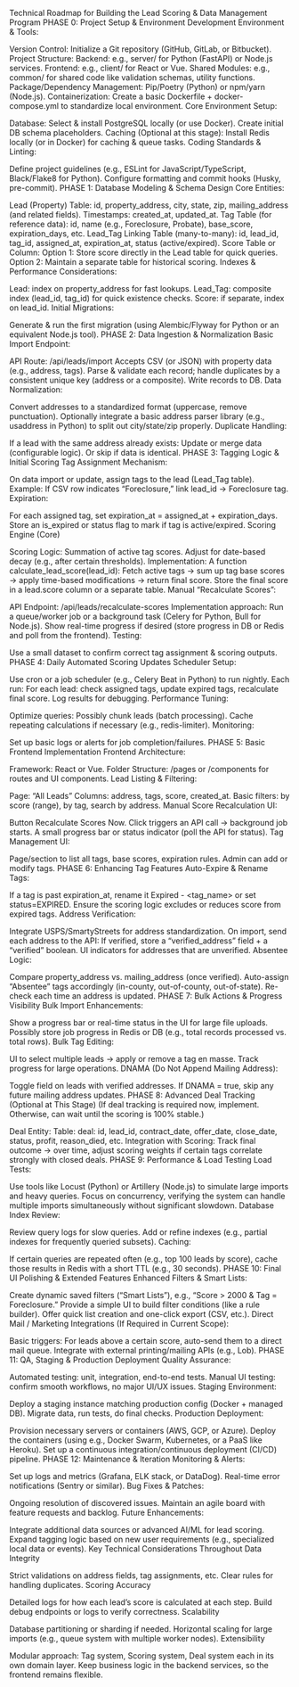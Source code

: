 Technical Roadmap for Building the Lead Scoring & Data Management Program
PHASE 0: Project Setup & Environment
Development Environment & Tools:

Version Control: Initialize a Git repository (GitHub, GitLab, or Bitbucket).
Project Structure:
Backend: e.g., server/ for Python (FastAPI) or Node.js services.
Frontend: e.g., client/ for React or Vue.
Shared Modules: e.g., common/ for shared code like validation schemas, utility functions.
Package/Dependency Management: Pip/Poetry (Python) or npm/yarn (Node.js).
Containerization: Create a basic Dockerfile + docker-compose.yml to standardize local environment.
Core Environment Setup:

Database:
Select & install PostgreSQL locally (or use Docker).
Create initial DB schema placeholders.
Caching (Optional at this stage):
Install Redis locally (or in Docker) for caching & queue tasks.
Coding Standards & Linting:

Define project guidelines (e.g., ESLint for JavaScript/TypeScript, Black/Flake8 for Python).
Configure formatting and commit hooks (Husky, pre-commit).
PHASE 1: Database Modeling & Schema Design
Core Entities:

Lead (Property) Table:
id, property_address, city, state, zip, mailing_address (and related fields).
Timestamps: created_at, updated_at.
Tag Table (for reference data):
id, name (e.g., Foreclosure, Probate), base_score, expiration_days, etc.
Lead_Tag Linking Table (many-to-many):
id, lead_id, tag_id, assigned_at, expiration_at, status (active/expired).
Score Table or Column:
Option 1: Store score directly in the Lead table for quick queries.
Option 2: Maintain a separate table for historical scoring.
Indexes & Performance Considerations:

Lead: index on property_address for fast lookups.
Lead_Tag: composite index (lead_id, tag_id) for quick existence checks.
Score: if separate, index on lead_id.
Initial Migrations:

Generate & run the first migration (using Alembic/Flyway for Python or an equivalent Node.js tool).
PHASE 2: Data Ingestion & Normalization
Basic Import Endpoint:

API Route: /api/leads/import
Accepts CSV (or JSON) with property data (e.g., address, tags).
Parse & validate each record; handle duplicates by a consistent unique key (address or a composite).
Write records to DB.
Data Normalization:

Convert addresses to a standardized format (uppercase, remove punctuation).
Optionally integrate a basic address parser library (e.g., usaddress in Python) to split out city/state/zip properly.
Duplicate Handling:

If a lead with the same address already exists:
Update or merge data (configurable logic).
Or skip if data is identical.
PHASE 3: Tagging Logic & Initial Scoring
Tag Assignment Mechanism:

On data import or update, assign tags to the lead (Lead_Tag table).
Example: If CSV row indicates “Foreclosure,” link lead_id → Foreclosure tag.
Expiration:

For each assigned tag, set expiration_at = assigned_at + expiration_days.
Store an is_expired or status flag to mark if tag is active/expired.
Scoring Engine (Core)

Scoring Logic:
Summation of active tag scores.
Adjust for date-based decay (e.g., after certain thresholds).
Implementation:
A function calculate_lead_score(lead_id):
Fetch active tags → sum up tag base scores → apply time-based modifications → return final score.
Store the final score in a lead.score column or a separate table.
Manual “Recalculate Scores”:

API Endpoint: /api/leads/recalculate-scores
Implementation approach:
Run a queue/worker job or a background task (Celery for Python, Bull for Node.js).
Show real-time progress if desired (store progress in DB or Redis and poll from the frontend).
Testing:

Use a small dataset to confirm correct tag assignment & scoring outputs.
PHASE 4: Daily Automated Scoring Updates
Scheduler Setup:

Use cron or a job scheduler (e.g., Celery Beat in Python) to run nightly.
Each run:
For each lead: check assigned tags, update expired tags, recalculate final score.
Log results for debugging.
Performance Tuning:

Optimize queries:
Possibly chunk leads (batch processing).
Cache repeating calculations if necessary (e.g., redis-limiter).
Monitoring:

Set up basic logs or alerts for job completion/failures.
PHASE 5: Basic Frontend Implementation
Frontend Architecture:

Framework: React or Vue.
Folder Structure: /pages or /components for routes and UI components.
Lead Listing & Filtering:

Page: “All Leads”
Columns: address, tags, score, created_at.
Basic filters: by score (range), by tag, search by address.
Manual Score Recalculation UI:

Button Recalculate Scores Now.
Click triggers an API call → background job starts.
A small progress bar or status indicator (poll the API for status).
Tag Management UI:

Page/section to list all tags, base scores, expiration rules.
Admin can add or modify tags.
PHASE 6: Enhancing Tag Features
Auto-Expire & Rename Tags:

If a tag is past expiration_at, rename it Expired - <tag_name> or set status=EXPIRED.
Ensure the scoring logic excludes or reduces score from expired tags.
Address Verification:

Integrate USPS/SmartyStreets for address standardization.
On import, send each address to the API:
If verified, store a “verified_address” field + a “verified” boolean.
UI indicators for addresses that are unverified.
Absentee Logic:

Compare property_address vs. mailing_address (once verified).
Auto-assign “Absentee” tags accordingly (in-county, out-of-county, out-of-state).
Re-check each time an address is updated.
PHASE 7: Bulk Actions & Progress Visibility
Bulk Import Enhancements:

Show a progress bar or real-time status in the UI for large file uploads.
Possibly store job progress in Redis or DB (e.g., total records processed vs. total rows).
Bulk Tag Editing:

UI to select multiple leads → apply or remove a tag en masse.
Track progress for large operations.
DNAMA (Do Not Append Mailing Address):

Toggle field on leads with verified addresses.
If DNAMA = true, skip any future mailing address updates.
PHASE 8: Advanced Deal Tracking (Optional at This Stage)
(If deal tracking is required now, implement. Otherwise, can wait until the scoring is 100% stable.)

Deal Entity:
Table: deal: id, lead_id, contract_date, offer_date, close_date, status, profit, reason_died, etc.
Integration with Scoring:
Track final outcome → over time, adjust scoring weights if certain tags correlate strongly with closed deals.
PHASE 9: Performance & Load Testing
Load Tests:

Use tools like Locust (Python) or Artillery (Node.js) to simulate large imports and heavy queries.
Focus on concurrency, verifying the system can handle multiple imports simultaneously without significant slowdown.
Database Index Review:

Review query logs for slow queries.
Add or refine indexes (e.g., partial indexes for frequently queried subsets).
Caching:

If certain queries are repeated often (e.g., top 100 leads by score), cache those results in Redis with a short TTL (e.g., 30 seconds).
PHASE 10: Final UI Polishing & Extended Features
Enhanced Filters & Smart Lists:

Create dynamic saved filters (“Smart Lists”), e.g., “Score > 2000 & Tag = Foreclosure.”
Provide a simple UI to build filter conditions (like a rule builder).
Offer quick list creation and one-click export (CSV, etc.).
Direct Mail / Marketing Integrations (If Required in Current Scope):

Basic triggers: For leads above a certain score, auto-send them to a direct mail queue.
Integrate with external printing/mailing APIs (e.g., Lob).
PHASE 11: QA, Staging & Production Deployment
Quality Assurance:

Automated testing: unit, integration, end-to-end tests.
Manual UI testing: confirm smooth workflows, no major UI/UX issues.
Staging Environment:

Deploy a staging instance matching production config (Docker + managed DB).
Migrate data, run tests, do final checks.
Production Deployment:

Provision necessary servers or containers (AWS, GCP, or Azure).
Deploy the containers (using e.g., Docker Swarm, Kubernetes, or a PaaS like Heroku).
Set up a continuous integration/continuous deployment (CI/CD) pipeline.
PHASE 12: Maintenance & Iteration
Monitoring & Alerts:

Set up logs and metrics (Grafana, ELK stack, or DataDog).
Real-time error notifications (Sentry or similar).
Bug Fixes & Patches:

Ongoing resolution of discovered issues.
Maintain an agile board with feature requests and backlog.
Future Enhancements:

Integrate additional data sources or advanced AI/ML for lead scoring.
Expand tagging logic based on new user requirements (e.g., specialized local data or events).
Key Technical Considerations Throughout
Data Integrity

Strict validations on address fields, tag assignments, etc.
Clear rules for handling duplicates.
Scoring Accuracy

Detailed logs for how each lead’s score is calculated at each step.
Build debug endpoints or logs to verify correctness.
Scalability

Database partitioning or sharding if needed.
Horizontal scaling for large imports (e.g., queue system with multiple worker nodes).
Extensibility

Modular approach: Tag system, Scoring system, Deal system each in its own domain layer.
Keep business logic in the backend services, so the frontend remains flexible.
